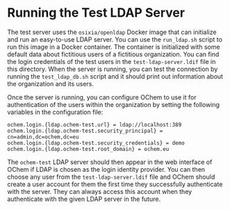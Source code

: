 # Running the Test LDAP Server

The test server uses the `osixia/openldap` Docker image that can initialize and run an easy-to-use LDAP server. You can use the `run_ldap.sh` script to run this image in a Docker container. The container is initialized with some default data about fictitious users of a fictitious organization. You can find the login credentials of the test users in the `test-ldap-server.ldif` file in this directory. When the server is running, you can test the connection by running the `test_ldap_db.sh` script and it should print out information about the organization and its users.

Once the server is running, you can configure OChem to use it for authentication of the users within the organization by setting the following variables in the configuration file:

```
ochem.login.{ldap.ochem-test.url} = ldap://localhost:389
ochem.login.{ldap.ochem-test.security_principal} = cn=admin,dc=ochem,dc=eu
ochem.login.{ldap.ochem-test.security_credentials} = demo
ochem.login.{ldap.ochem-test.root_domain} = ochem.eu
```

The `ochem-test` LDAP server should then appear in the web interface of OChem if LDAP is chosen as the login identity provider. You can then choose any user from the `test-ldap-server.ldif` file and OChem should create a user account for them the first time they successfully authenticate with the server. They can always access this account when they authenticate with the given LDAP server in the future.
